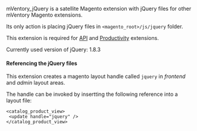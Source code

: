 mVentory_jQuery is a satellite Magento extension with jQuery files for other mVentory Magento extensions.

Its only action is placing jQuery files in `<magento_root>/js/jquery` folder.

This extension is required for [API](https://github.com/mVentory/MVentory_API) and [Productivity](https://github.com/mVentory/MVentory_Productivity) extensions.

Currently used version of jQuery: 1.8.3

#### Referencing the jQuery files

This extension creates a magento layout handle called `jquery` in _frontend_ and _admin_ layout areas.

The handle can be invoked by insertting the following reference into a layout file:

    <catalog_product_view>
     <update handle="jquery" />
    </catalog_product_view>




